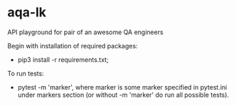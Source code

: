 # aqa-lk
API playground for pair of an awesome QA engineers

Begin with installation of required packages:
  - pip3 install -r requirements.txt;

To run tests:
  - pytest -m 'marker', where marker is some marker specified in pytest.ini under markers section (or without -m 'marker' do run all possible tests). 
